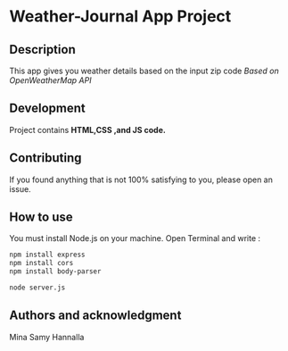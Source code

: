 # Weather-Journal App Project

## Description

This app gives you weather details based on the input zip code _Based on OpenWeatherMap API_

## Development

Project contains **HTML,CSS ,and JS code.**

## Contributing

If you found anything that is not 100% satisfying to you, please open an issue.

## How to use

You must install Node.js on your machine.
Open Terminal and write :

```bash
npm install express
npm install cors
npm install body-parser

node server.js
```

## Authors and acknowledgment

Mina Samy Hannalla
